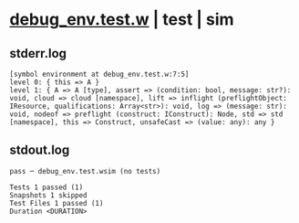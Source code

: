 # [debug_env.test.w](../../../../../tests/valid/debug_env.test.w) | test | sim

## stderr.log
```log
[symbol environment at debug_env.test.w:7:5]
level 0: { this => A }
level 1: { A => A [type], assert => (condition: bool, message: str?): void, cloud => cloud [namespace], lift => inflight (preflightObject: IResource, qualifications: Array<str>): void, log => (message: str): void, nodeof => preflight (construct: IConstruct): Node, std => std [namespace], this => Construct, unsafeCast => (value: any): any }
```

## stdout.log
```log
pass ─ debug_env.test.wsim (no tests)

Tests 1 passed (1)
Snapshots 1 skipped
Test Files 1 passed (1)
Duration <DURATION>
```

